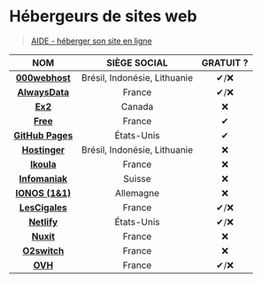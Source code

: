 # Hébergeurs de sites web

> [AIDE - héberger son site en ligne](https://www.youtube.com/watch?v=mXVacXSTns8)

|NOM|SIÈGE SOCIAL|GRATUIT ?|
|:--:|:--:|:--:|
|[**000webhost**](https://fr.000webhost.com/)|Brésil, Indonésie, Lithuanie|✔/❌|
|[**AlwaysData**](https://www.alwaysdata.com/fr/)|France|✔/❌|
|[**Ex2**](https://www.ex2.com/)|Canada|❌|
|[**Free**](https://subscribe.free.fr/accesgratuit/)|France|✔|
|[**GitHub Pages**](https://pages.github.com/)|États-Unis|✔|
|[**Hostinger**](https://www.hostinger.fr/)|Brésil, Indonésie, Lithuanie|❌|
|[**Ikoula**](https://www.ikoula.com/fr)|France|❌|
|[**Infomaniak**](https://www.infomaniak.com/fr)|Suisse|❌|
|[**IONOS (1&1)**](https://www.ionos.fr/)|Allemagne|❌|
|[**LesCigales**](http://www.lescigales.org/)|France|✔/❌|
|[**Netlify**](https://www.netlify.com/)|États-Unis|✔/❌|
|[**Nuxit**](https://www.nuxit.com/)|France|❌|
|[**O2switch**](https://www.o2switch.fr/)|France|❌|
|[**OVH**](https://www.ovh.com/fr/)|France|✔/❌|
